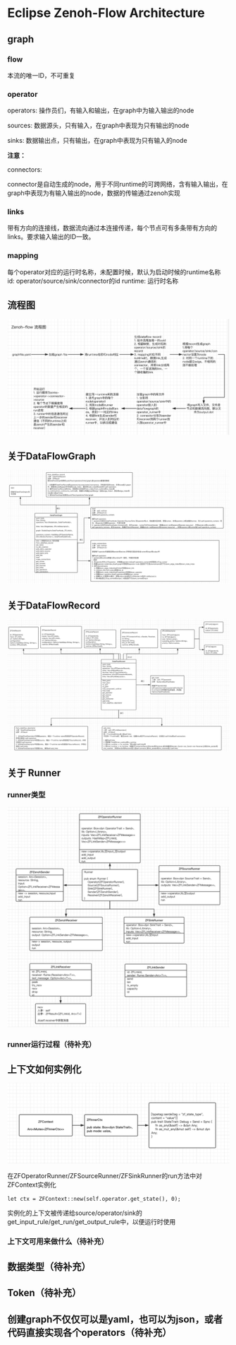 # Eclipse Zenoh-Flow Architecture

## graph

### flow

本流的唯一ID，不可重复

### operator

operators: 操作员们，有输入和输出，在graph中为输入输出的node

sources: 数据源头，只有输入，在graph中表现为只有输出的node

sinks: 数据输出点，只有输出，在graph中表现为只有输入的node

**注意：**

connectors: 

connector是自动生成的node，用于不同runtime的可跨网络，含有输入输出，在graph中表现为有输入输出的node，数据的传输通过zenoh实现

### links

带有方向的连接线，数据流向通过本连接传递，每个节点可有多条带有方向的links。要求输入输出的ID一致。

### mapping

每个operator对应的运行时名称，未配置时候，默认为启动时候的runtime名称
id: operator/source/sink/connector的id
runtime: 运行时名称

## 流程图

![avatar](./images/flow.png)


## 关于DataFlowGraph

![avatar](./images/dataflowgraph.png)

## 关于DataFlowRecord

![avatar](./images/dataflowrecord.png)

## 关于 Runner

### runner类型

![avatar](./images/runner.png)

### runner运行过程（待补充）



## 上下文如何实例化

![avatar](./images/zfcontext.png)

在ZFOperatorRunner/ZFSourceRunner/ZFSinkRunner的run方法中对ZFContext实例化
```
let ctx = ZFContext::new(self.operator.get_state(), 0);
```

实例化的上下文被传递给source/operator/sink的get_input_rule/get_run/get_output_rule中，以便运行时使用

### 上下文可用来做什么（待补充）

## 数据类型（待补充）

## Token（待补充）

## 创建graph不仅仅可以是yaml，也可以为json，或者代码直接实现各个operators（待补充）